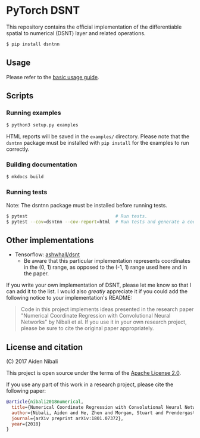 # PyTorch DSNT

This repository contains the official implementation of the differentiable
spatial to numerical (DSNT) layer and related operations.

```bash
$ pip install dsntnn
```

## Usage

Please refer to the [basic usage guide](examples/basic_usage.md).

## Scripts

### Running examples

```bash
$ python3 setup.py examples
```

HTML reports will be saved in the `examples/` directory. Please note that the `dsntnn` package must
be installed with `pip install` for the examples to run correctly.

### Building documentation

```bash
$ mkdocs build
```

### Running tests

Note: The dsntnn package must be installed before running tests.

```bash
$ pytest                                 # Run tests.
$ pytest --cov=dsntnn --cov-report=html  # Run tests and generate a code coverage report.
```

## Other implementations

* Tensorflow: [ashwhall/dsnt](https://github.com/ashwhall/dsnt)
  * Be aware that this particular implementation represents coordinates in the (0, 1)
    range, as opposed to the (-1, 1) range used here and in the paper.

If you write your own implementation of DSNT, please let me know so that I can add it to
the list. I would also *greatly* appreciate it if you could add the following notice
to your implementation's README:

> Code in this project implements ideas presented in the research paper
> "Numerical Coordinate Regression with Convolutional Neural Networks" by Nibali et al.
> If you use it in your own research project, please be sure to cite the
> original paper appropriately.

## License and citation

(C) 2017 Aiden Nibali

This project is open source under the terms of the
[Apache License 2.0](https://www.apache.org/licenses/LICENSE-2.0.html).

If you use any part of this work in a research project, please cite the following paper:

```bibtex
@article{nibali2018numerical,
  title={Numerical Coordinate Regression with Convolutional Neural Networks},
  author={Nibali, Aiden and He, Zhen and Morgan, Stuart and Prendergast, Luke},
  journal={arXiv preprint arXiv:1801.07372},
  year={2018}
}
```
